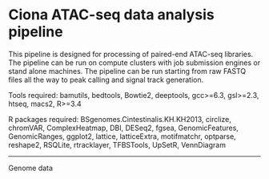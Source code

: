 # Ciona ATAC-seq data analysis pipeline
This pipeline is designed for processing of paired-end ATAC-seq libraries.
The pipeline can be run on compute clusters with job submission engines or stand alone machines. The pipeline can be run starting from raw FASTQ files all the way to peak calling and signal track generation.

Tools required: bamutils, bedtools, Bowtie2, deeptools, gcc>=6.3, gsl>=2.3, htseq, macs2, R>=3.4 

R packages required:  BSgenomes.Cintestinalis.KH.KH2013, circlize, chromVAR, ComplexHeatmap, DBI, DESeq2, fgsea, GenomicFeatures, GenomicRanges, ggplot2, lattice, latticeExtra, motifmatchr, optparse, reshape2, RSQLite, rtracklayer, TFBSTools, UpSetR, VennDiagram

----------------------------
Genome data

